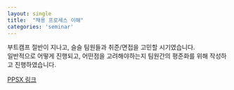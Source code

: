 ```yaml
---
layout: single
title:  "채용 프로세스 이해"
categories: 'seminar'
---
```


부트캠프 절반이 지나고, 슬슬 팀원들과 취준/면접을 고민할 시기였습니다.      
일반적으로 어떻게 진행되고, 어떤점을 고려해야하는지 팀원간의 평준화를 위해 작성하고 진행하였습니다.      

[PPSX 링크](https://drive.google.com/file/d/1NTIKu-sQ29Gdv-tsAb_paOdd69iLRV7C/view?usp=sharing)